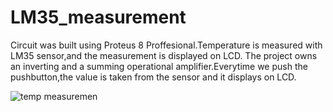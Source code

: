 # LM35_measurement
Circuit was built using Proteus 8 Proffesional.Temperature is measured with LM35 sensor,and the measurement is displayed on LCD. The project owns an inverting and a summing operational amplifier.Everytime we push the pushbutton,the value is taken from the sensor and it displays on LCD.


![temp measuremen](https://github.com/EronaIslami/8051_interfaces/assets/132479567/6de626f5-e170-4450-8850-b8769f550e67)
